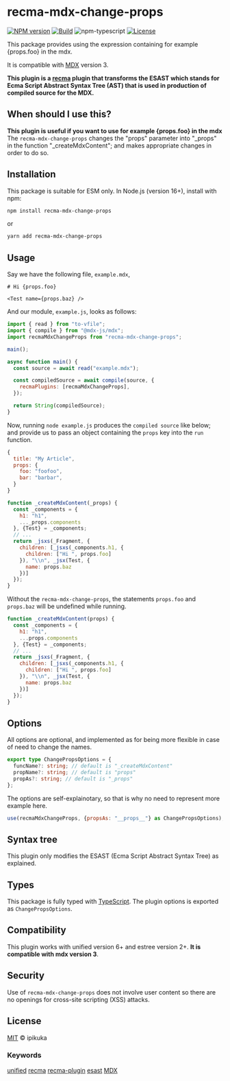 # recma-mdx-change-props

[![NPM version][npm-image]][npm-url]
[![Build][github-build]][github-build-url]
![npm-typescript]
[![License][github-license]][github-license-url]

This package provides using the expression containing for example {props.foo} in the mdx.

It is compatible with [MDX][MDX] version 3.

**This plugin is a [recma][recma] plugin that transforms the ESAST which stands for Ecma Script Abstract Syntax Tree (AST) that is used in production of compiled source for the MDX.**

## When should I use this?

**This plugin is useful if you want to use for example {props.foo} in the mdx** The `recma-mdx-change-props` changes the "props" parameter into "_props" in the function "_createMdxContent"; and makes appropriate changes in order to do so.

## Installation

This package is suitable for ESM only. In Node.js (version 16+), install with npm:

```bash
npm install recma-mdx-change-props
```

or

```bash
yarn add recma-mdx-change-props
```

## Usage

Say we have the following file, `example.mdx`,

```mdx
# Hi {props.foo}
      
<Test name={props.baz} />
```

And our module, `example.js`, looks as follows:

```javascript
import { read } from "to-vfile";
import { compile } from "@mdx-js/mdx";
import recmaMdxChangeProps from "recma-mdx-change-props";

main();

async function main() {
  const source = await read("example.mdx");

  const compiledSource = await compile(source, {
    recmaPlugins: [recmaMdxChangeProps],
  });

  return String(compiledSource);
}
```

Now, running `node example.js` produces the `compiled source` like below; 
and provide us to pass an object containing the `props` key into the `run` function.
```js
{
  title: "My Article",
  props: {
    foo: "foofoo",
    bar: "barbar",
  }
}
``` 

```js
function _createMdxContent(_props) {
  const _components = {
    h1: "h1",
    ..._props.components
  }, {Test} = _components;
  // ...
  return _jsxs(_Fragment, {
    children: [_jsxs(_components.h1, {
      children: ["Hi ", props.foo]
    }), "\\n", _jsx(Test, {
      name: props.baz
    })]
  });
}
```

Without the `recma-mdx-change-props`, the statements `props.foo` and `props.baz` will be undefined while running.

```js
function _createMdxContent(props) {
  const _components = {
    h1: "h1",
    ...props.components
  }, {Test} = _components;
  // ...
  return _jsxs(_Fragment, {
    children: [_jsxs(_components.h1, {
      children: ["Hi ", props.foo]
    }), "\\n", _jsx(Test, {
      name: props.baz
    })]
  });
}
```

## Options

All options are optional, and implemented as for being more flexible in case of need to change the names.

```typescript
export type ChangePropsOptions = {
  funcName?: string; // default is "_createMdxContent"
  propName?: string; // default is "props"
  propAs?: string; // default is "_props"
};
```

The options are self-explainotary, so that is why no need to represent more example here.

```javascript
use(recmaMdxChangeProps, {propsAs: "__props__"} as ChangePropsOptions);
```

## Syntax tree

This plugin only modifies the ESAST (Ecma Script Abstract Syntax Tree) as explained.

## Types

This package is fully typed with [TypeScript][typeScript]. The plugin options is exported as `ChangePropsOptions`.

## Compatibility

This plugin works with unified version 6+ and estree version 2+. **It is compatible with mdx version 3**.

## Security

Use of `recma-mdx-change-props` does not involve user content so there are no openings for cross-site scripting (XSS) attacks.

## License

[MIT][license] © ipikuka

### Keywords

[unified][unifiednpm] [recma][recmanpm] [recma-plugin][recmapluginnpm] [esast][esastnpm] [MDX][MDXnpm]

[unified]: https://github.com/unifiedjs/unified
[unifiednpm]: https://www.npmjs.com/search?q=keywords:unified
[recma]: https://mdxjs.com/docs/extending-mdx/#list-of-plugins
[recmanpm]: https://www.npmjs.com/search?q=keywords:recma
[recmapluginnpm]: https://www.npmjs.com/search?q=keywords:recma%20plugin
[esast]: https://github.com/syntax-tree/esast
[esastnpm]: https://www.npmjs.com/search?q=keywords:esast
[MDX]: https://mdxjs.com/
[MDXnpm]: https://www.npmjs.com/search?q=keywords:mdx
[typescript]: https://www.typescriptlang.org/
[license]: https://github.com/ipikuka/recma-mdx-change-props/blob/main/LICENSE
[markdownnpm]: https://www.npmjs.com/search?q=keywords:markdown
[recmaEMCnpm]: https://www.npmjs.com/search?q=keywords:recma%20custom%20escape%20missing%20components
[npm-url]: https://www.npmjs.com/package/recma-mdx-change-props
[npm-image]: https://img.shields.io/npm/v/recma-mdx-change-props
[github-license]: https://img.shields.io/github/license/ipikuka/recma-mdx-change-props
[github-license-url]: https://github.com/ipikuka/recma-mdx-change-props/blob/master/LICENSE
[github-build]: https://github.com/ipikuka/recma-mdx-change-props/actions/workflows/publish.yml/badge.svg
[github-build-url]: https://github.com/ipikuka/recma-mdx-change-props/actions/workflows/publish.yml
[npm-typescript]: https://img.shields.io/npm/types/recma-mdx-change-props
